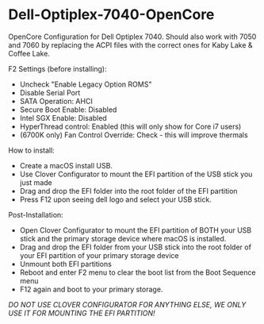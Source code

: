 # Dell-Optiplex-7040-OpenCore
OpenCore Configuration for Dell Optiplex 7040.
Should also work with 7050 and 7060 by replacing the ACPI files with the correct ones for Kaby Lake & Coffee Lake.

F2 Settings (before installing):
- Uncheck "Enable Legacy Option ROMS"
- Disable Serial Port
- SATA Operation: AHCI
- Secure Boot Enable: Disabled
- Intel SGX Enable: Disabled
- HyperThread control: Enabled (this will only show for Core i7 users)
- (6700K only) Fan Control Override: Check - this will improve thermals

How to install:
- Create a macOS install USB.
- Use Clover Configurator to mount the EFI partition of the USB stick you just made
- Drag and drop the EFI folder into the root folder of the EFI partition
- Press F12 upon seeing dell logo and select your USB stick.

Post-Installation:
- Open Clover Configurator to mount the EFI partition of BOTH your USB stick and the primary storage device where macOS is installed.
- Drag and drop the EFI folder from your USB stick into the root folder of your EFI partition of your primary storage device
- Unmount both EFI partitions
- Reboot and enter F2 menu to clear the boot list from the Boot Sequence menu
- F12 again and boot to your primary storage.

*DO NOT USE CLOVER CONFIGURATOR FOR ANYTHING ELSE, WE ONLY USE IT FOR MOUNTING THE EFI PARTITION!*

